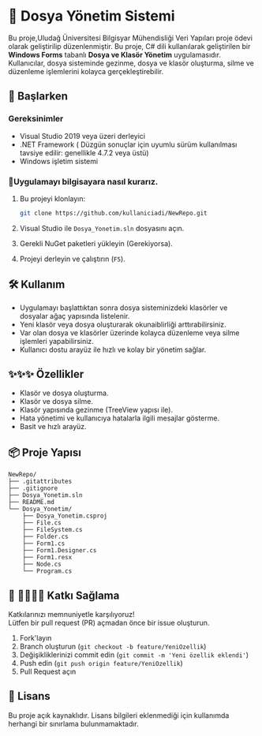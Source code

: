# 📂 Dosya Yönetim Sistemi

Bu proje,Uludağ Üniversitesi Bilgisyar Mühendisliği Veri Yapıları proje ödevi olarak geliştirilip düzenlenmiştir.
Bu proje, C# dili kullanılarak geliştirilen bir **Windows Forms** tabanlı **Dosya ve Klasör Yönetim** uygulamasıdır.  
Kullanıcılar, dosya sisteminde gezinme, dosya ve klasör oluşturma, silme ve düzenleme işlemlerini kolayca gerçekleştirebilir.

## 🚀 Başlarken

### Gereksinimler
- Visual Studio 2019 veya üzeri derleyici
- .NET Framework ( Düzgün sonuçlar için uyumlu sürüm kullanılması tavsiye edilir: genellikle 4.7.2 veya üstü)
- Windows işletim sistemi

### 📎Uygulamayı bilgisayara nasıl kurarız.

1. Bu projeyi klonlayın:
   ```bash
   git clone https://github.com/kullaniciadi/NewRepo.git
   ```

2. Visual Studio ile `Dosya_Yonetim.sln` dosyasını açın.

3. Gerekli NuGet paketleri yükleyin (Gerekiyorsa).

4. Projeyi derleyin ve çalıştırın (`F5`).

## 🛠️ Kullanım

- Uygulamayı başlattıktan sonra dosya sisteminizdeki klasörler ve dosyalar ağaç yapısında listelenir.
- Yeni klasör veya dosya oluşturarak okunaiblirliği arttırabilirsiniz.
- Var olan dosya ve klasörler üzerinde kolayca düzenleme veya silme işlemleri yapabilirsiniz.
- Kullanıcı dostu arayüz ile hızlı  ve kolay bir yönetim sağlar.

## ✨✨✨ Özellikler

- Klasör ve dosya oluşturma.
- Klasör ve dosya silme.
- Klasör yapısında gezinme (TreeView yapısı ile).
- Hata yönetimi ve kullanıcıya hatalarla ilgili mesajlar gösterme.
- Basit ve hızlı arayüz.

## 📦 Proje Yapısı

```
NewRepo/
├── .gitattributes
├── .gitignore
├── Dosya_Yonetim.sln
├── README.md
└── Dosya_Yonetim/
    ├── Dosya_Yonetim.csproj
    ├── File.cs
    ├── FileSystem.cs
    ├── Folder.cs
    ├── Form1.cs
    ├── Form1.Designer.cs
    ├── Form1.resx
    ├── Node.cs
    └── Program.cs
```

## 🤝 🙋‍♂️🙋‍♀️ Katkı Sağlama

Katkılarınızı memnuniyetle karşılıyoruz!  
Lütfen bir pull request (PR) açmadan önce bir issue oluşturun.

1. Fork'layın
2. Branch oluşturun (`git checkout -b feature/YeniOzellik`)
3. Değişikliklerinizi commit edin (`git commit -m 'Yeni özellik eklendi'`)
4. Push edin (`git push origin feature/YeniOzellik`)
5. Pull Request açın

## 📄 Lisans

Bu proje açık kaynaklıdır. Lisans bilgileri eklenmediği için kullanımda herhangi bir sınırlama bulunmamaktadır.





